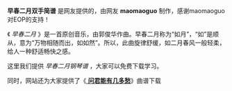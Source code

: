 

**早春二月双手简谱** 是网友提供的，由网友 **maomaoguo** 制作，感谢maomaoguo对EOP的支持！

《 _早春二月_
》是一首原创音乐，由郭俊华作曲。早春二月称为“如月”，“如”是顺从，意为“万物相随而出，如如然”。所以，此曲旋律舒缓，如二月春风一般轻柔，给人一种舒适畅快之感。

这里我们提供 _早春二月钢琴谱_ ，大家可以免费下载学习。

同时，网站还为大家提供了《[ **问君能有几多愁**](Music-13971-问君能有几多愁-原创.html "问君能有几多愁")》曲谱下载

